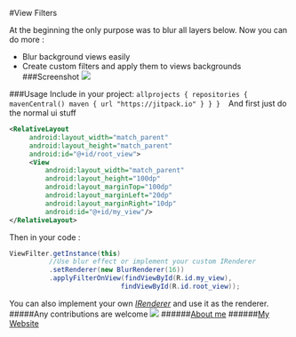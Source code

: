#View Filters

At the beginning the only purpose was to blur all layers below.
Now you can do more :
- Blur background views easily
- Create custom filters and apply them to views backgrounds
###Screenshot
![](https://cloud.githubusercontent.com/assets/8886687/18458361/c1b9227c-7975-11e6-8105-84a58c37c2aa.jpg)

###Usage
Include in your project:
`
allprojects {
    repositories {
        mavenCentral()
        maven { url "https://jitpack.io" }
    }
}
`
`
`
And first just do the normal ui stuff
```xml
<RelativeLayout
     android:layout_width="match_parent" 
     android:layout_height="match_parent"
     android:id="@+id/root_view">
     <View
         android:layout_width="match_parent"
         android:layout_height="100dp"
         android:layout_marginTop="100dp"
         android:layout_marginLeft="20dp"
         android:layout_marginRight="10dp"
         android:id="@+id/my_view"/>
</RelativeLayout>
```

Then in your code : 
```java
ViewFilter.getInstance(this)
          //Use blur effect or implement your custom IRenderer
          .setRenderer(new BlurRenderer(16)) 
          .applyFilterOnView(findViewById(R.id.my_view),
                            findViewById(R.id.root_view));
```

You can also implement your own  [_IRenderer_](https://github.com/mirrajabi/ViewEffects/blob/master/library/src/main/java/ir/mirrajabi/viewfilter/core/IRenderer.java) and use it as the renderer.
#####Any contributions are welcome
[![](https://jitpack.io/v/mirrajabi/ViewEffects.svg)](https://jitpack.io/#mirrajabi/ViewEffects)
######[About me](https://about.me/mohammadmirrajabi)
######[My Website](http://mirrajabi.ir)


